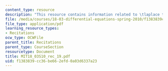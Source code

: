 ```yaml
---
content_type: resource
description: "This resource contains information related to \tlaplace transform II."
file: /media/courses/18-03-differential-equations-spring-2010/f1383839cc36be662efd0a03d6337a23_MIT18_03S10_rec_19.pdf
file_type: application/pdf
learning_resource_types:
- Recitations
ocw_type: OCWFile
parent_title: Recitations
parent_type: CourseSection
resourcetype: Document
title: MIT18_03S10_rec_19.pdf
uid: f1383839-cc36-be66-2efd-0a03d6337a23
---
```

